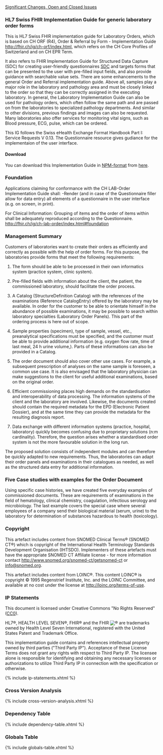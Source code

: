 <div markdown="1" class="stu-note">

  <a href="changelog.html">Significant Changes, Open and Closed Issues</a>

</div>

### HL7 Swiss FHIR Implementation Guide for generic laboratory order forms

This is HL7 Swiss FHIR implementation guide for Laboratory Orders, which is based on CH ORF (R4), Order & Referral by Form - Implementation Guide <http://fhir.ch/ig/ch-orf/index.html>, which refers on the CH Core Profiles of Switzerland and on CH EPR Term.

It also refers to FHIR Implementation Guide for Structured Data Capture (SDC) for creating user-friendly questionnaires [SDC](https://build.fhir.org/ig/HL7/sdc/index.html) and targets forms that can be presented to the user with pre-filled input fields, and also provide guidance with searchable value sets.
There are some enhancements to the general Order and Referral implementation guide. Above all, samples play a major role in the laboratory and pathology area and must be closely linked to the order so that they can be correctly assigned in the executing laboratory. In general, the Laboratory Implementation Guide can also be used for pathology orders, which often follow the same path and are passed on from the laboratories to specialized pathology departments. And similar to other divisions, previous findings and images can also be requested. Many laboratories also offer services for monitoring vital signs, such as Blood pressure, ECG, pulse, which can be ordered.

This IG follows the Swiss eHealth Exchange Format Handbook Part I: Service Requests V 0.13. The Questionnaire resource gives gudiance for the implementaion of the user interface.

#### Download

You can download this Implementation Guide in [NPM-format](https://confluence.hl7.org/display/FHIR/NPM+Package+Specification) from [here](https://fhir.ch/ig/ch-lab-order/package.tgz).

### Foundation

Applications claiming for conformance with the CH LAB-Order Implementation Guide shall:
-Render (and in case of the Questionnaire filler allow for data entry) all elements of a questionnaire in the user interface (e.g. on screen, in print).

For Clinical Information: Grouping of items and the order of items within shall be adequately reproduced according to the Questionnaire.
<http://fhir.ch/ig/ch-lab-order/index.html#foundation>

### Management Summary

Customers of laboratories want to create their orders as efficiently and correctly as possible with the help of order forms. For this purpose, the laboratories provide forms that meet the following requirements:

1. The form should be able to be processed in their own informatics system (practice system, clinic system).

2. Pre-filled fields with information about the client, the patient, the commissioned laboratory, should facilitate the order process.

3. A Catalog (StructureDefinition Catalog) with the references of the examinations (Reference CatalogEntry) offered by the laboratory may be available. In order for the customer to be able to orientate himself in the abundance of possible examinations, it may be possible to search within laboratory specialties (Laboratory Order Panels). This part of the ordering process is here out of scope.

4. Sample properties (specimen), type of sample, vessel, etc., preanalytical specifications must be specified, and the customer must be able to provide additional information (e.g. oxygen flow rate, time of last meal, 24 h urine volume,). Parts of these informations can also be provided in a Catalog.

5. The order document should also cover other use cases. For example, a subsequent prescription of analyses on the same sample is foreseen, a common use case. It is also envisaged that the laboratory physician can make suggestions to the client for useful additional examinations, based on the original order.

6. Efficient commissioning places high demands on the standardisation and interoperability of data processing. The information systems of the client and the laboratory are involved. Likewise, the documents created should contain the required metadata for the EPD (Electronic Patient Dossier), and at the same time they can provide the metadata for the resulting diagnosis report.

7. Data exchange with different information systems (practice, hospital, laboratory) quickly becomes confusing due to proprietary solutions (n:m cardinality). Therefore, the question arises whether a standardised order system is not the more favourable solution in the long run.

The proposed solution consists of independent modules and can therefore be quickly adapted to new requirements. Thus, the laboratories can adapt their order panels and examinations in their catalogues as needed, as well as the structured data entry for additional information.

### Five Case studies with examples for the Order Document

Using specific case histories, we have created five everyday examples of commissioned documents. These are requirements of examinations in the field of hematology, clinical chemistry, coagulation, infectious serology and microbiology. The last example covers the special case where several employees of a company send their biological material (serum, urine) to the laboratory for determination of substances hazardous to health (toxicology).

### Copyright

This artefact includes content from SNOMED Clinical Terms&reg; (SNOMED CT&reg;) which is copyright of the International Health Terminology Standards Development Organisation (IHTSDO). Implementers of these artefacts must have the appropriate SNOMED CT Affiliate license - for more information contact <http://www.snomed.org/snomed-ct/getsnomed-ct> or info@snomed.org.

This artefact includes content from LOINC®. This content LOINC® is copyright © 1995 Regenstrief Institute, Inc. and the LOINC Committee, and available at no cost under the license at <http://loinc.org/terms-of-use>.

### IP Statements
This document is licensed under Creative Commons "No Rights Reserved" ([CC0](https://creativecommons.org/publicdomain/zero/1.0/)).

HL7®, HEALTH LEVEL SEVEN®, FHIR® and the FHIR <img src="icon-fhir-16.png" style="float: none; margin: 0px; padding: 0px; vertical-align: bottom"/>&reg; are trademarks owned by Health Level Seven International, registered with the United States Patent and Trademark Office.

This implementation guide contains and references intellectual property owned by third parties ("Third Party IP"). Acceptance of these License Terms does not grant any rights with respect to Third Party IP. The licensee alone is responsible for identifying and obtaining any necessary licenses or authorizations to utilize Third Party IP in connection with the specification or otherwise.

{% include ip-statements.xhtml %}

### Cross Version Analysis

{% include cross-version-analysis.xhtml %}

### Dependency Table

{% include dependency-table.xhtml %}

### Globals Table

{% include globals-table.xhtml %}